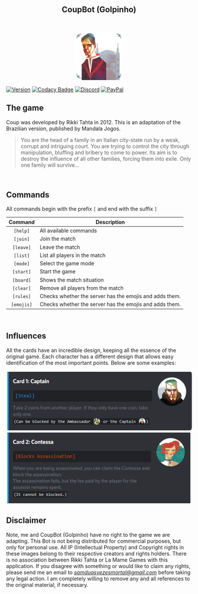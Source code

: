 <h2 align="center">CoupBot (Golpinho)</h2>
<br />
<p align="center">
  <img src="src/assets/images/coup.png" width="130" height="130" />
</p>

[![Version](https://badge.fury.io/gh/tterb%2FHyde.svg)](https://badge.fury.io/gh/tterb%2FHyde) [![Codacy Badge](https://api.codacy.com/project/badge/Grade/8c0125508ebb42078891fc2414de6284)](https://www.codacy.com/manual/SamuelHiroyuki/coup-discord-bot?utm_source=github.com&utm_medium=referral&utm_content=SamuelHiroyuki/coup-discord-bot&utm_campaign=Badge_Grade) [![Discord](https://discordapp.com/api/guilds/692521354020520026/widget.png)](https://discord.gg/5dUCrH6) [![PayPal](https://img.shields.io/badge/paypal-donate-yellow.svg)](https://www.paypal.com/cgi-bin/webscr?cmd=_donations&business=WGDWBWMKEV432&currency_code=USD&source=url)

## The game

Coup was developed by Rikki Tahta in 2012. This is an adaptation of the Brazilian version, published by Mandala Jogos.

> You are the head of a family in an Italian city-state run by a weak, corrupt and intriguing court. You are trying to control the city through manipulation, bluffing and bribery to come to power. Its aim is to destroy the influence of all other families, forcing them into exile. Only one family will survive...

<br />

## Commands

All commands begin with the prefix `[` and end with the suffix `]`

|  Command   | Description                                             |
| :--------: | ------------------------------------------------------- |
|  `[help]`  | All available commands                                  |
|  `[join]`  | Join the match                                          |
| `[leave]`  | Leave the match                                         |
|  `[list]`  | List all players in the match                           |
|  `[mode]`  | Select the game mode                                    |
| `[start]`  | Start the game                                          |
| `[board]`  | Shows the match situation                               |
| `[clear]`  | Remove all players from the match                       |
| `[rules]`  | Checks whether the server has the emojis and adds them. |
| `[emojis]` | Checks whether the server has the emojis and adds them. |

<br />

## Influences

All the cards have an incredible design, keeping all the essence of the original game. Each character has a different design that allows easy identification of the most important points. Below are some examples:

<img src="src/assets/images/cap-card.png" style="border-radius: 8px;" />
<img src="src/assets/images/cont-card.png" style="border-radius: 8px;" />

<br />

## Disclaimer

Note, me and CoupBot (Golpinho) have no right to the game we are adapting. This Bot is not being distributed for commercial purposes, but only for personal use. All IP (Intellectual Property) and Copyright rights in these images belong to their respective creators and rights holders. There is no association between Rikki Tahta or La Mame Games with this application. If you disagree with something or would like to claim any rights, please send me an email to [_<samduasvezesmortal@gmail.com>_](mailto:samduasvezesmortal@gmail.com) before taking any legal action. I am completely willing to remove any and all references to the original material, if necessary.
